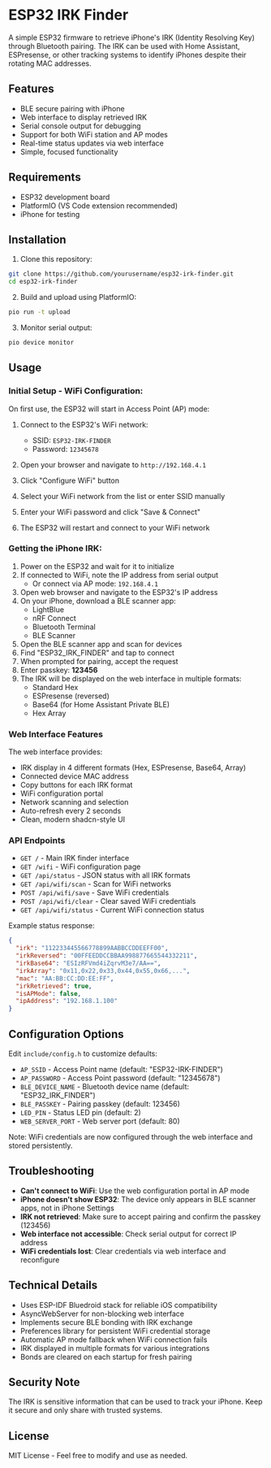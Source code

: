 # ESP32 IRK Finder

A simple ESP32 firmware to retrieve iPhone's IRK (Identity Resolving Key) through Bluetooth pairing. The IRK can be used with Home Assistant, ESPresense, or other tracking systems to identify iPhones despite their rotating MAC addresses.

## Features

- BLE secure pairing with iPhone
- Web interface to display retrieved IRK
- Serial console output for debugging
- Support for both WiFi station and AP modes
- Real-time status updates via web interface
- Simple, focused functionality

## Requirements

- ESP32 development board
- PlatformIO (VS Code extension recommended)
- iPhone for testing

## Installation

1. Clone this repository:
```bash
git clone https://github.com/yourusername/esp32-irk-finder.git
cd esp32-irk-finder
```

2. Build and upload using PlatformIO:
```bash
pio run -t upload
```

3. Monitor serial output:
```bash
pio device monitor
```

## Usage

### Initial Setup - WiFi Configuration:

On first use, the ESP32 will start in Access Point (AP) mode:

1. Connect to the ESP32's WiFi network:
   - SSID: `ESP32-IRK-FINDER`
   - Password: `12345678`

2. Open your browser and navigate to `http://192.168.4.1`

3. Click "Configure WiFi" button

4. Select your WiFi network from the list or enter SSID manually

5. Enter your WiFi password and click "Save & Connect"

6. The ESP32 will restart and connect to your WiFi network

### Getting the iPhone IRK:

1. Power on the ESP32 and wait for it to initialize
2. If connected to WiFi, note the IP address from serial output
   - Or connect via AP mode: `192.168.4.1`
3. Open web browser and navigate to the ESP32's IP address
4. On your iPhone, download a BLE scanner app:
   - LightBlue
   - nRF Connect
   - Bluetooth Terminal
   - BLE Scanner
5. Open the BLE scanner app and scan for devices
6. Find "ESP32_IRK_FINDER" and tap to connect
7. When prompted for pairing, accept the request
8. Enter passkey: **123456**
9. The IRK will be displayed on the web interface in multiple formats:
   - Standard Hex
   - ESPresense (reversed)
   - Base64 (for Home Assistant Private BLE)
   - Hex Array

### Web Interface Features

The web interface provides:
- IRK display in 4 different formats (Hex, ESPresense, Base64, Array)
- Connected device MAC address
- Copy buttons for each IRK format
- WiFi configuration portal
- Network scanning and selection
- Auto-refresh every 2 seconds
- Clean, modern shadcn-style UI

### API Endpoints

- `GET /` - Main IRK finder interface
- `GET /wifi` - WiFi configuration page
- `GET /api/status` - JSON status with all IRK formats
- `GET /api/wifi/scan` - Scan for WiFi networks
- `POST /api/wifi/save` - Save WiFi credentials
- `POST /api/wifi/clear` - Clear saved WiFi credentials
- `GET /api/wifi/status` - Current WiFi connection status

Example status response:
```json
{
  "irk": "112233445566778899AABBCCDDEEFF00",
  "irkReversed": "00FFEEDDCCBBAA998877665544332211",
  "irkBase64": "ESIzRFVmd4iZqrvM3e7/AA==",
  "irkArray": "0x11,0x22,0x33,0x44,0x55,0x66,...",
  "mac": "AA:BB:CC:DD:EE:FF",
  "irkRetrieved": true,
  "isAPMode": false,
  "ipAddress": "192.168.1.100"
}
```

## Configuration Options

Edit `include/config.h` to customize defaults:

- `AP_SSID` - Access Point name (default: "ESP32-IRK-FINDER")
- `AP_PASSWORD` - Access Point password (default: "12345678")
- `BLE_DEVICE_NAME` - Bluetooth device name (default: "ESP32_IRK_FINDER")
- `BLE_PASSKEY` - Pairing passkey (default: 123456)
- `LED_PIN` - Status LED pin (default: 2)
- `WEB_SERVER_PORT` - Web server port (default: 80)

Note: WiFi credentials are now configured through the web interface and stored persistently.

## Troubleshooting

- **Can't connect to WiFi**: Use the web configuration portal in AP mode
- **iPhone doesn't show ESP32**: The device only appears in BLE scanner apps, not in iPhone Settings
- **IRK not retrieved**: Make sure to accept pairing and confirm the passkey (123456)
- **Web interface not accessible**: Check serial output for correct IP address
- **WiFi credentials lost**: Clear credentials via web interface and reconfigure

## Technical Details

- Uses ESP-IDF Bluedroid stack for reliable iOS compatibility
- AsyncWebServer for non-blocking web interface
- Implements secure BLE bonding with IRK exchange
- Preferences library for persistent WiFi credential storage
- Automatic AP mode fallback when WiFi connection fails
- IRK displayed in multiple formats for various integrations
- Bonds are cleared on each startup for fresh pairing

## Security Note

The IRK is sensitive information that can be used to track your iPhone. Keep it secure and only share with trusted systems.

## License

MIT License - Feel free to modify and use as needed.